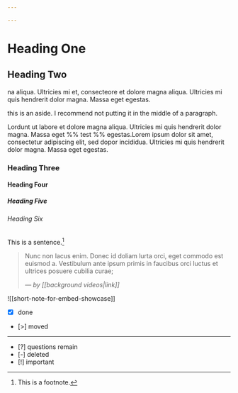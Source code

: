 ```yaml
---

---
```


# Heading One
## Heading Two
na aliqua. Ultricies mi et, consecteore et dolore magna aliqua. Ultricies mi quis hendrerit dolor magna. Massa eget egestas.

<aside>this is an aside. I recommend not putting it in the middle of a paragraph.</aside>

Lordunt ut labore et dolore magna aliqua. Ultricies mi quis hendrerit dolor magna. Massa eget %% test %% egestas.Lorem ipsum dolor sit amet, consectetur adipiscing elit, sed dopor incididua. Ultricies mi quis hendrerit dolor magna. Massa eget egestas.

### Heading Three
#### Heading Four
##### Heading Five
###### Heading Six

This is a sentence.[^FN1]

[^FN1]: This is a footnote. 

> Nunc non lacus enim. Donec id doliam lurta orci, eget commodo est euismod a. Vestibulum ante ipsum primis in faucibus orci luctus et ultrices posuere cubilia curae;
> <div></div>
> <cite>— by [[background videos|link]]</cite>

![[short-note-for-embed-showcase]]

- [x] done
- [>] moved

* * * 

- [?] questions remain
- [-] deleted
- [!] important

